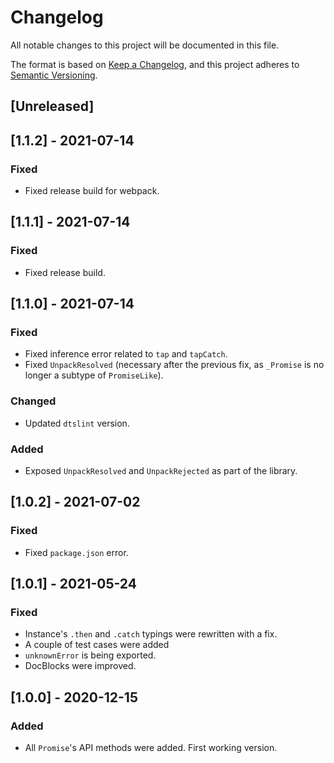 # Changelog
All notable changes to this project will be documented in this file.

The format is based on [Keep a Changelog](https://keepachangelog.com/en/1.0.0/),
and this project adheres to [Semantic Versioning](https://semver.org/spec/v2.0.0.html).

## [Unreleased]

## [1.1.2] - 2021-07-14
### Fixed

- Fixed release build for webpack.

## [1.1.1] - 2021-07-14
### Fixed

- Fixed release build.

## [1.1.0] - 2021-07-14
### Fixed

- Fixed inference error related to `tap` and `tapCatch`.
- Fixed `UnpackResolved` (necessary after the previous fix, as `_Promise` is no longer a subtype of `PromiseLike`).

### Changed

- Updated `dtslint` version.

### Added

- Exposed `UnpackResolved` and `UnpackRejected` as part of the library.

## [1.0.2] - 2021-07-02
### Fixed

- Fixed `package.json` error.

## [1.0.1] - 2021-05-24
### Fixed

- Instance's `.then` and `.catch` typings were rewritten with a fix.
- A couple of test cases were added
- `unknownError` is being exported.
- DocBlocks were improved.


## [1.0.0] - 2020-12-15
### Added

- All `Promise`'s API methods were added. First working version.

